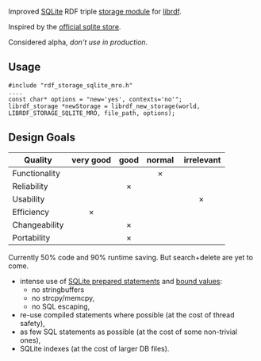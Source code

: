 
Improved [SQLite](http://sqlite.org) RDF triple [storage module](http://librdf.org/docs/api/redland-storage-modules.html)
for [librdf](http://librdf.org/).

Inspired by the [official sqlite store](https://github.com/dajobe/librdf/blob/master/src/rdf_storage_sqlite.c).

Considered alpha, *don't use in production*.

## Usage

    #include "rdf_storage_sqlite_mro.h"
    ....
    const char* options = "new='yes', contexts='no'";
    librdf_storage *newStorage = librdf_new_storage(world, LIBRDF_STORAGE_SQLITE_MRO, file_path, options);

## Design Goals

| Quality         | very good | good | normal | irrelevant |
|-----------------|:---------:|:----:|:------:|:----------:|
| Functionality   |           |      |    ×   |            |
| Reliability     |           |  ×   |        |            |
| Usability       |           |      |        |     ×      |
| Efficiency      |     ×     |      |        |            |
| Changeability   |           |  ×   |        |            |
| Portability     |           |  ×   |        |            |

Currently 50% code and 90% runtime saving. But search+delete are yet to come.

- intense use of [SQLite prepared statements](https://www.sqlite.org/c3ref/stmt.html) and
  [bound values](https://www.sqlite.org/c3ref/bind_blob.html):
  - no stringbuffers
  - no strcpy/memcpy,
  - no SQL escaping,
- re-use compiled statements where possible (at the cost of thread safety),
- as few SQL statements as possible (at the cost of some non-trivial ones),
- SQLite indexes (at the cost of larger DB files).
